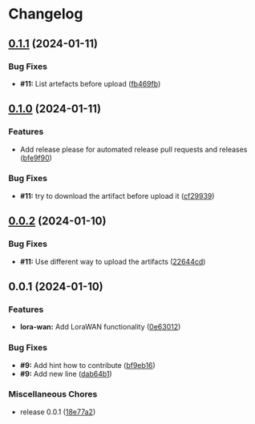 # Changelog

## [0.1.1](https://github.com/ttnleipzig/regenfass/compare/v0.1.0...v0.1.1) (2024-01-11)


### Bug Fixes

* **#11:** List artefacts before upload ([fb469fb](https://github.com/ttnleipzig/regenfass/commit/fb469fba9c583ad8d9783f46fd6cf24233329f9d))

## [0.1.0](https://github.com/ttnleipzig/regenfass/compare/v0.0.2...v0.1.0) (2024-01-11)


### Features

* Add release please for automated release pull requests and releases ([bfe9f90](https://github.com/ttnleipzig/regenfass/commit/bfe9f90e913d41d1fe2c34259ab5153d55535584))


### Bug Fixes

* **#11:** try to download the artifact before upload it ([cf29939](https://github.com/ttnleipzig/regenfass/commit/cf29939803aaa3866e61fa33288635d4036625cd))

## [0.0.2](https://github.com/ttnleipzig/regenfass/compare/v0.0.1...v0.0.2) (2024-01-10)


### Bug Fixes

* **#11:** Use different way to upload the artifacts ([22644cd](https://github.com/ttnleipzig/regenfass/commit/22644cd8a5080bedae2349a0184f6d9a64622097))

## 0.0.1 (2024-01-10)


### Features

* **lora-wan:** Add LoraWAN functionality ([0e63012](https://github.com/ttnleipzig/regenfass/commit/0e63012b8df0689e2d4ee47c22b7b333e8823637))


### Bug Fixes

* **#9:** Add hint how to contribute ([bf9eb16](https://github.com/ttnleipzig/regenfass/commit/bf9eb16f8ed14b1d1559fd5f722e5887ecc33eea))
* **#9:** Add new line ([dab64b1](https://github.com/ttnleipzig/regenfass/commit/dab64b175c516d308f34e96bbc5516ca32c1b4c8))


### Miscellaneous Chores

* release 0.0.1 ([18e77a2](https://github.com/ttnleipzig/regenfass/commit/18e77a23a2dc7b1ff05f97c34d24dc9122f90fef))

